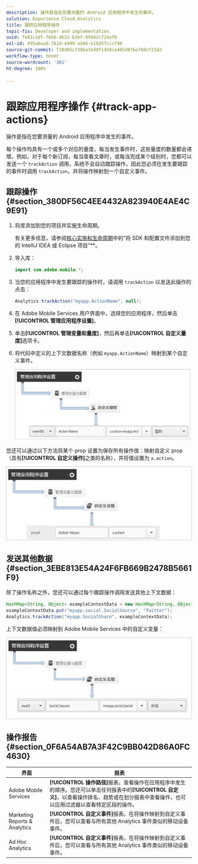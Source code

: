 ```yaml
---
description: 操作是指在您要测量的 Android 应用程序中发生的事件。
solution: Experience Cloud,Analytics
title: 跟踪应用程序操作
topic-fix: Developer and implementation
uuid: fe01c1df-f6bb-4b32-b3ef-959d2c724af6
exl-id: 495a6aa8-781d-4499-ad46-e19d57cccf40
source-git-commit: f18d65c738ba16d9f1459ca485d87be708cf23d2
workflow-type: tm+mt
source-wordcount: '361'
ht-degree: 100%

---
```


# 跟踪应用程序操作 {#track-app-actions}

操作是指在您要测量的 Android 应用程序中发生的事件。

每个操作均具有一个或多个对应的量度，每当发生事件时，这些量度的数量都会递增。例如，对于每个新订阅，每当查看文章时，或每当完成某个级别时，您都可以发送一个 `trackAction` 调用。系统不会自动跟踪操作，因此您必须在发生要跟踪的事件时调用 `trackAction`，并将操作映射到一个自定义事件。

## 跟踪操作 {#section_380DF56C4EE4432A823940E4AE4C9E91}

1. 将库添加到您的项目并实施生命周期。

   有关更多信息，请参阅[核心实施和生命周期](/help/android/getting-started/dev-qs.md)中的“将 SDK 和配置文件添加到您的 IntelliJ IDEA 或 Eclipse 项目”**。

1. 导入库：

   ```java
   import com.adobe.mobile.*;
   ```

1. 当您的应用程序中发生要跟踪的操作时，请调用 `trackAction` 以发送此操作的点击：

   ```java
   Analytics.trackAction("myapp.ActionName", null);
   ```

1. 在 Adobe Mobile Services 用户界面中，选择您的应用程序，然后单击&#x200B;**[!UICONTROL 管理应用程序设置]**。
1. 单击&#x200B;**[!UICONTROL 管理变量和量度]**，然后再单击&#x200B;**[!UICONTROL 自定义量度]**&#x200B;选项卡。

1. 将代码中定义的上下文数据名称（例如 `myapp.ActionName`）映射到某个自定义事件。

   ![](assets/map-event-context-data.png)

您还可以通过以下方法将某个 prop 设置为保存所有操作值：映射自定义 prop（具有&#x200B;**[!UICONTROL 自定义操作]**&#x200B;之类的名称），并将值设置为 `a.action`。

![](assets/map-custom-prop.png)

## 发送其他数据 {#section_3EBE813E54A24F6FB669B2478B5661F9}

除了操作名称之外，您还可以通过每个跟踪操作调用发送其他上下文数据：

```java
HashMap<String, Object> exampleContextData = new HashMap<String, Object>(); 
exampleContextData.put("myapp.social.SocialSource", "Twitter"); 
Analytics.trackAction("myapp.SocialShare", exampleContextData);
```

上下文数据值必须映射到 Adobe Mobile Services 中的自定义变量：

![](assets/map-variable-context-action.png)

## 操作报告 {#section_0F6A54AB7A3F42C9BB042D86A0FC4630}

| 界面 | 报表 |
|--- |--- |
| Adobe Mobile Services | **[!UICONTROL 操作路径]**&#x200B;报表。查看操作在应用程序中发生的顺序。您还可以单击任何报表中的&#x200B;**[!UICONTROL 自定义]**，以查看操作排名、趋势或在划分报表中查看操作，也可以应用过滤器以查看特定区段的操作。 |
| Marketing Reports &amp; Analytics | **[!UICONTROL 自定义事件]**&#x200B;报表。在将操作映射到自定义事件后，您可以查看与所有其他 Analytics 事件类似的移动设备事件。 |
| Ad Hoc Analytics | **[!UICONTROL 自定义事件]**&#x200B;报表。在将操作映射到自定义事件后，您可以查看与所有其他 Analytics 事件类似的移动设备事件。 |
